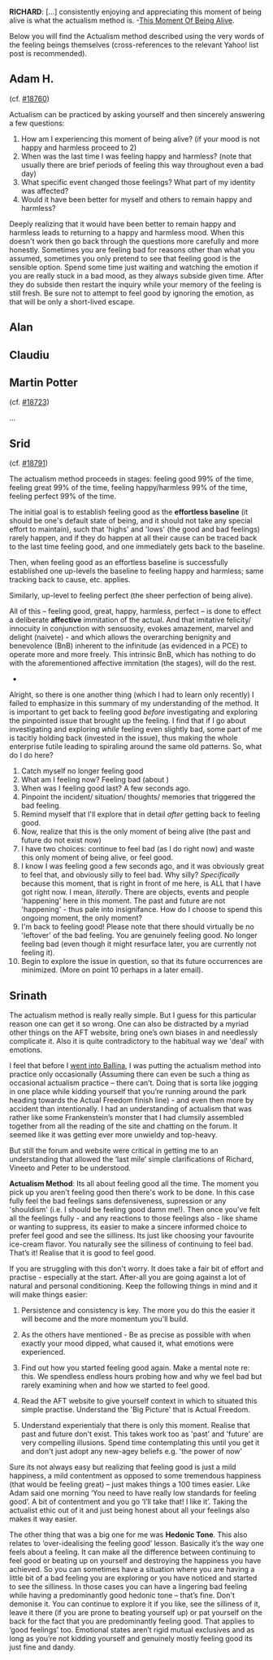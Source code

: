 **RICHARD**: [...] consistently enjoying and appreciating this moment of being alive is what the actualism method is. -[This Moment Of Being Alive](http://actualfreedom.com.au/richard/articles/thismomentofbeingalive.htm).

Below you will find the Actualism method described using the very words of the feeling beings themselves (cross-references to the relevant Yahoo! list post is recommended).

## Adam H.

(cf. [#18760](https://groups.yahoo.com/neo/groups/actualfreedom/conversations/messages/18760))

Actualism can be practiced by asking yourself and then sincerely answering a few questions:

1. How am I experiencing this moment of being alive? (if your mood is not happy and harmless proceed to 2)
2. When was the last time I was feeling happy and harmless? (note that usually there are brief periods of feeling this way throughout even a bad day)
3. What specific event changed those feelings? What part of my identity was affected?
4. Would it have been better for myself and others to remain happy and harmless?

Deeply realizing that it would have been better to remain happy and harmless leads to returning to a happy and harmless mood. When this doesn't work then go back through the questions more carefully and more honestly. Sometimes you are feeling bad for reasons other than what you assumed, sometimes you only pretend to see that feeling good is the sensible option. Spend some time just waiting and watching the emotion if you are really stuck in a bad mood, as they always subside given time. After they do subside then restart the inquiry while your memory of the feeling is still fresh. Be sure not to attempt to feel good by ignoring the emotion, as that will be only a short-lived escape.

## Alan

## Claudiu

## Martin Potter

(cf. [#18723](https://groups.yahoo.com/neo/groups/actualfreedom/conversations/messages/18723))

...

## Srid

(cf. [#18791](https://groups.yahoo.com/neo/groups/actualfreedom/conversations/messages/18791))

The actualism method proceeds in stages: feeling good 99% of the time, feeling great 99% of the time, feeling happy/harmless 99% of the time, feeling perfect 99% of the time.

The initial goal is to establish feeling good as the **effortless baseline** (it should be one's default state of being, and it should not take any special effort to maintain), such that 'highs' and 'lows' (the good and bad feelings) rarely happen, and if they do happen at all their cause can be traced back to the last time feeling good, and one immediately gets back to the baseline.

Then, when feeling good as an effortless baseline is successfully established one up-levels the baseline to feeling happy and harmless; same tracking back to cause, etc. applies.

Similarly, up-level to feeling perfect (the sheer perfection of being alive).

All of this – feeling good, great, happy, harmless, perfect – is done to effect a deliberate **affective** immitation of the actual. And that imitative felicity/ innocuity in conjunction with sensuosity, evokes amazement, marvel and delight (naivete) - and which allows the overarching benignity and benevolence (BnB) inherent to the infinitude (as evidenced in a PCE) to operate more and more freely. This intrinsic BnB, which has nothing to do with the aforementioned affective immitation (the stages), will do the rest.

*

Alright, so there is one another thing (which I had to learn only recently) I failed to emphasize in this summary of my understanding of the method. It is important to get back to feeling good *before* investigating and exploring the pinpointed issue that brought up the feeling. I find that if I go about investigating and exploring *while* feeling even slightly bad, some part of me is tacitly holding back (invested in the issue), thus making the whole enterprise futile leading to spiraling around the same old patterns. So, what do I do here?

  1. Catch myself no longer feeling good
  2. What am I feeling now? Feeling bad (about <whatever>)
  3. When was I feeling good last? A few seconds ago.
  4. Pinpoint the incident/ situation/ thoughts/ memories that triggered the bad feeling.
  5. Remind myself that I'll explore that in detail *after* getting back to feeling good.
  6. Now, realize that this is the only moment of being alive (the past and future do not exist now)
  7. I have two choices: continue to feel bad (as I do right now) and waste this only moment of being alive, or feel good.
  8. I know I was feeling good a few seconds ago, and it was obviously great to feel that, and obviously silly to feel bad. Why silly? *Specifically* because this moment, that is right in front of me here, is ALL that I have got right now. I mean, *literally*. There are objects, events and people 'happening' here in this moment. The past and future are not 'happening' - thus pale into insignifance. How do I choose to spend this ongoing moment, the only moment?
  9. I'm back to feeling good! Please note that there should virtually be no 'leftover' of the bad feeling. You are genuinely feeling good. No longer feeling bad (even though it might resurface later, you are currently not feeling it).
  10. Begin to explore the issue in question, so that its future occurrences are minimized. (More on point 10 perhaps in a later email).

## Srinath

The actualism method is really really simple. But I guess for this particular reason one can get it so wrong. One can also be distracted by a myriad other things on the AFT website, bring one’s own biases in and needlessly complicate it. Also it is quite contradictory to the habitual way we 'deal' with emotions.
 
I feel that before I [went into Ballina](/BallinaTrip/2015), I was putting the actualism method into practice only occasionally (Assuming there can even be such a thing as occasional actualism practice – there can’t. Doing that is sorta like jogging in one place while kidding yourself that you’re running around the park heading towards the Actual Freedom finish line) - and even then more by accident than intentionally. I had an understanding of actualism that was rather like some Frankenstein’s monster that I had clumsily assembled together from all the reading of the site and chatting on the forum. It seemed like it was getting ever more unwieldy and top-heavy.
 
But still the forum and website were critical in getting me to an understanding that allowed the ‘last mile’ simple clarifications of Richard, Vineeto and Peter to be understood.
 
**Actualism Method**: Its all about feeling good all the time. The moment you pick up you aren't feeling good then there's work to be done. In this case fully feel the bad feelings sans defensiveness, supression or any 'shouldism' (i.e. I should be feeling good damn me!). Then once you’ve felt all the feelings fully - and any reactions to those feelings also - like shame or wanting to suppress, its easier to make a sincere informed choice to prefer feel good and see the silliness. Its just like choosing your favourite ice-cream flavor. You naturally see the silliness of continuing to feel bad. That’s it! Realise that it is good to feel good.

If you are struggling with this don't worry. It does take a fair bit of effort and practise - especially at the start. After-all you are going against a lot of natural and personal conditioning. Keep the following things in mind and it will make things easier:

1) Persistence and consistency is key. The more you do this the easier it will become and the more momentum you'll build.

2) As the others have mentioned - Be as precise as possible with when exactly your mood dipped, what caused it, what emotions were experienced.

3) Find out how you started feeling good again. Make a mental note re: this. We spendless endless hours probing how and why we feel bad but rarely examining when and how we started to feel good. 

4) Read the AFT website to give yourself context in which to situated this simple practise. Understand the 'Big Picture' that is Actual Freedom.

5) Understand experientialy that there is only this moment. Realise that past and future don't exist. This takes work too as 'past' and 'future' are very compelling illusions. Spend time contemplating this until you get it and don't just adopt any new-agey beliefs e.g. 'the power of now'      
 
Sure its not always easy but realizing that feeling good is just a mild happiness, a mild contentment as opposed to some tremendous happiness (that would be feeling great) – just  makes things a 100 times easier.  Like Adam said one morning ‘You need to have really low standards for feeling good’.  A bit of contentment and you go ‘I’ll take that! I like it’. Taking the actualist ethic out of it and just being honest about all your feelings also makes it way easier.
 
The other thing that was a big one for me was **Hedonic Tone**. This also relates to ‘over-idealising the feeling good’ lesson. Basically it’s the way one feels about a feeling. It can make all the difference between continuing to feel good or beating up on yourself and destroying the happiness you have achieved. So you can sometimes have a situation where you are having a little bit of a bad feeling you are exploring or you have noticed and started to see the silliness. In those cases you can have a lingering bad feeling while having a predominantly good hedonic tone – that’s fine. Don't demonise it. You can continue to explore it if you like, see the silliness of it, leave it there (if you are prone to beating yourself up) or pat yourself on the back for the fact that you are predominantly feeling good. That applies to ‘good feelings’ too. Emotional states aren’t rigid mutual exclusives and as long as you’re not kidding yourself and genuinely mostly feeling good its just fine and dandy.